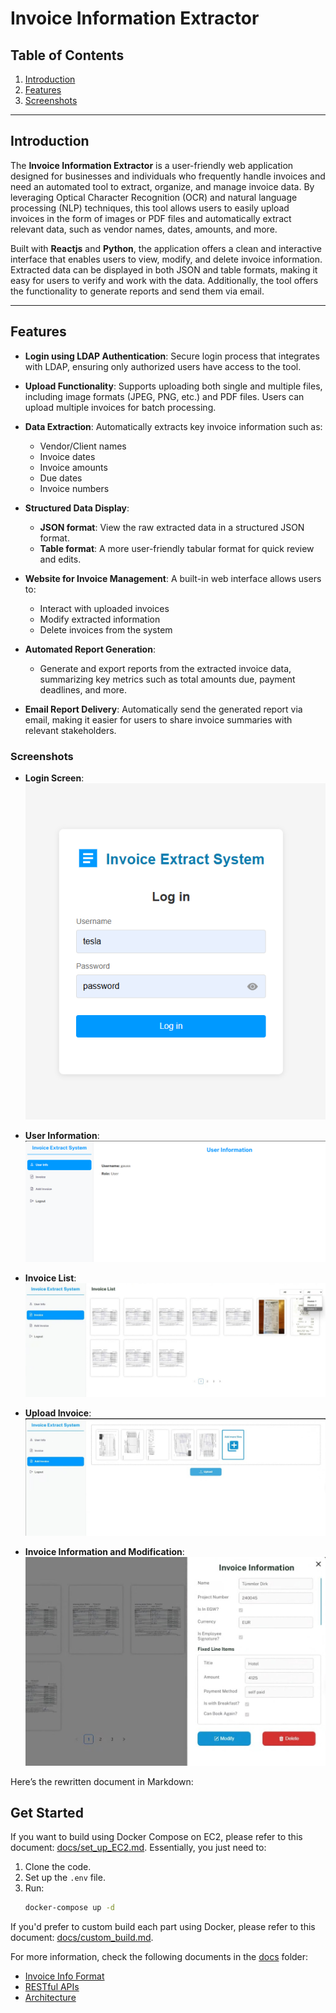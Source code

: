 # Invoice Information Extractor

## Table of Contents
1. [Introduction](#introduction)
2. [Features](#features)
2. [Screenshots](#screenshots)

---

## Introduction

The **Invoice Information Extractor** is a user-friendly web application designed for businesses and individuals who frequently handle invoices and need an automated tool to extract, organize, and manage invoice data. By leveraging Optical Character Recognition (OCR) and natural language processing (NLP) techniques, this tool allows users to easily upload invoices in the form of images or PDF files and automatically extract relevant data, such as vendor names, dates, amounts, and more.

Built with **Reactjs** and **Python**, the application offers a clean and interactive interface that enables users to view, modify, and delete invoice information. Extracted data can be displayed in both JSON and table formats, making it easy for users to verify and work with the data. Additionally, the tool offers the functionality to generate reports and send them via email.

---

## Features

- **Login using LDAP Authentication**: Secure login process that integrates with LDAP, ensuring only authorized users have access to the tool.
  
- **Upload Functionality**: Supports uploading both single and multiple files, including image formats (JPEG, PNG, etc.) and PDF files. Users can upload multiple invoices for batch processing.

- **Data Extraction**: Automatically extracts key invoice information such as:
  - Vendor/Client names
  - Invoice dates
  - Invoice amounts
  - Due dates
  - Invoice numbers

- **Structured Data Display**:
  - **JSON format**: View the raw extracted data in a structured JSON format.
  - **Table format**: A more user-friendly tabular format for quick review and edits.

- **Website for Invoice Management**: A built-in web interface allows users to:
  - Interact with uploaded invoices
  - Modify extracted information
  - Delete invoices from the system

- **Automated Report Generation**:
  - Generate and export reports from the extracted invoice data, summarizing key metrics such as total amounts due, payment deadlines, and more.

- **Email Report Delivery**: Automatically send the generated report via email, making it easier for users to share invoice summaries with relevant stakeholders.

### Screenshots

- **Login Screen**:
  ![Login Screen](docs/login.png)

- **User Information**:
  ![User Info](docs/user_info.png)

- **Invoice List**:
  ![Invoice List](docs/show_invoice.jpg)

- **Upload Invoice**:
  ![Upload Invoice](docs/upload_invoice.jpg)

- **Invoice Information and Modification**:
  ![Invoice Info](docs/invoice_info.jpg)



Here’s the rewritten document in Markdown:

## Get Started

If you want to build using Docker Compose on EC2, please refer to this document: [docs/set_up_EC2.md](docs/set_up_EC2.md). Essentially, you just need to:

1. Clone the code.
2. Set up the `.env` file.
3. Run:
   ```bash
   docker-compose up -d
   ```

If you'd prefer to custom build each part using Docker, please refer to this document: [docs/custom_build.md](docs/custom_build.md).

For more information, check the following documents in the [docs](docs) folder:

- [Invoice Info Format](docs/invoice_info.md)
- [RESTful APIs](docs/restful_api.md)
- [Architecture](docs/architecture.md)



